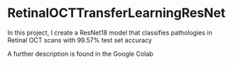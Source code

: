 # RetinalOCTTransferLearningResNet
In this project, I create a ResNet18 model that classifies pathologies in Retinal OCT scans with 99.57% test set accuracy

A further description is found in the Google Colab
